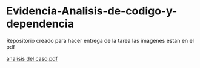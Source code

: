 # Evidencia-Analisis-de-codigo-y-dependencia
Repositorio creado para hacer entrega de la tarea 
las imagenes estan en el pdf

[analisis del caso.pdf](https://github.com/user-attachments/files/22988004/analisis.del.caso.pdf)
